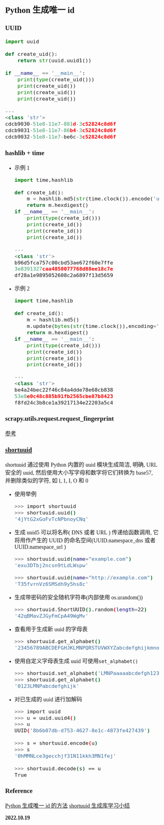 <font size=4 face='楷体'>

## Python 生成唯一 id

### UUID

```python
import uuid

def create_uid():
    return str(uuid.uuid1())

if __name__ == '__main__':
    print(type(create_uid()))
    print(create_uid())
    print(create_uid())
    print(create_uid())

---
<class 'str'>
cdcb9030-51e8-11e7-881d-3c52824c8d6f
cdcb9031-51e8-11e7-86b4-3c52824c8d6f
cdcb9032-51e8-11e7-be6c-3c52824c8d6f
```

### hashlib + time

- 示例 1

  ```python
  import time,hashlib

  def create_id():
      m = hashlib.md5(str(time.clock()).encode('utf-8'))
      return m.hexdigest()
  if __name__ == '__main__':
      print(type(create_id()))
      print(create_id())
      print(create_id())
      print(create_id())

  ---
  <class 'str'>
  b96d5fca757c00cbd53ae672f60e7ffe
  3e8391327caa4850077768d88ee18c7e
  df28a1e9895052608c2a6897f13d5659
  ```

- 示例 2

  ```python
  import time,hashlib

  def create_id():
      m = hashlib.md5()
      m.update(bytes(str(time.clock()),encoding='utf-8'))
      return m.hexdigest()
  if __name__ == '__main__':
      print(type(create_id()))
      print(create_id())
      print(create_id())
      print(create_id())

  ---
  <class 'str'>
  be4a24bec22f46c84a4dde78e68cb838
  53e8e0c48c885b91fb2565cbe87b8423
  f8fd24c3b8ce1a39217134e22203a5c4
  ```

### scrapy.utils.request.request_fingerprint

[参考](http://www.cnblogs.com/standby/p/7846478.html)

### [shortuuid](https://pypi.org/project/shortuuid/)

shortuuid 通过使用 Python 内置的 uuid 模块生成简洁, 明确, URL 安全的 uuid, 然后使用大小写字母和数字将它们转换为 base57, 并删除类似的字符, 如 l, 1, I, O 和 0

- 使用举例

  ```bash
  >>> import shortuuid
  >>> shortuuid.uuid()
  '4jYtG2xGoFvTcNPbnoyCNq'
  ```

- 生成 uuid5
  可以将名称( DNS 或者 URL ) 传递给函数调用, 它将用作产生的 UUID 的命名空间(UUID.namespace_dns 或者 UUID.namespace_url )

  ```bash
  >>> shortuuid.uuid(name="example.com")
  'exu3DTbj2ncsn9tLdLWspw'

  >>> shortuuid.uuid(name="http://example.com")
  'T35fvrnVz6SMSdh9y5hs8c'
  ```

- 生成带密码的安全随机字符串(内部使用 os.urandom())

  ```bash
  >>> shortuuid.ShortUUID().random(length=22)
  '42qBMavZJGyFmCpA49WgMv'
  ```

- 查看用于生成新 uuid 的字母表

  ```bash
  >>> shortuuid.get_alphabet()
  '23456789ABCDEFGHJKLMNPQRSTUVWXYZabcdefghijkmnopqrstuvwxyz'
  ```

- 使用自定义字母表生成 uuid
  可使用`set_alphabet()`

  ```bash
  >>> shortuuid.set_alphabet('LMNPaaaaabcdefgh1230123fghijk')
  >>> shortuuid.get_alphabet()
  '0123LMNPabcdefghijk'
  ```

- 对已生成的 uuid 进行加解码

  ```bash
  >>> import uuid
  >>> u = uuid.uuid4()
  >>> u
  UUID('8b6b07db-d753-4627-8e1c-4873fe427439')

  >>> s = shortuuid.encode(u)
  >>> s
  '0hMMNLce3gecchjf31N11kkh3MN1fej'

  >>> shortuuid.decode(s) == u
  True
  ```

### Reference

[Python 生成唯一 id 的方法](https://www.cnblogs.com/standby/p/7021943.html)
[shortuuid 生成库学习小结](https://www.cnblogs.com/shouke/p/13423045.html)

**2022.10.19**
